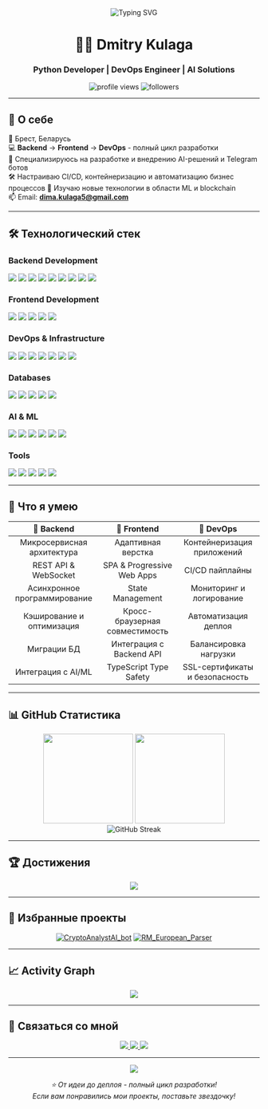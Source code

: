 <div align="center">
  <img src="https://readme-typing-svg.herokuapp.com?font=Fira+Code&pause=1000&color=2E9EF7&center=true&vCenter=true&width=435&lines=Hi+there!+%F0%9F%91%8B;I'm+Dmitry+Kulaga;Python+Developer;AI+%26+Blockchain+Enthusiast" alt="Typing SVG" />
</div>

<h1 align="center">👨‍💻 Dmitry Kulaga</h1>
<h3 align="center">Python Developer | DevOps Engineer | AI Solutions</h3>

<p align="center">
  <img src="https://komarev.com/ghpvc/?username=DmitriyKuladmed&label=Profile%20views&color=0e75b6&style=flat" alt="profile views" />
  <img src="https://img.shields.io/github/followers/DmitriyKuladmed?label=Followers&style=social" alt="followers" />
</p>

---

## 🚀 О себе

📍 Брест, Беларусь  
💻 **Backend** → **Frontend** → **DevOps** - полный цикл разработки  
🤖 Специализируюсь на разработке и внедрению AI-решений и Telegram ботов  
🛠️ Настраиваю CI/CD, контейнеризацию и автоматизацию бизнес процессов
🌱 Изучаю новые технологии в области ML и blockchain  
📫 Email: **dima.kulaga5@gmail.com**

---

## 🛠️ Технологический стек

### Backend Development
<p align="left">
<img src="https://img.shields.io/badge/Python-3776AB?style=for-the-badge&logo=python&logoColor=white" />
<img src="https://img.shields.io/badge/FastAPI-009688?style=for-the-badge&logo=fastapi&logoColor=white" />
<img src="https://img.shields.io/badge/Django-092E20?style=for-the-badge&logo=django&logoColor=white" />
<img src="https://img.shields.io/badge/Flask-000000?style=for-the-badge&logo=flask&logoColor=white" />
<img src="https://img.shields.io/badge/SQLAlchemy-D71F00?style=for-the-badge&logo=sqlalchemy&logoColor=white" />
<img src="https://img.shields.io/badge/Alembic-6DB33F?style=for-the-badge" />
<img src="https://img.shields.io/badge/Celery-37814A?style=for-the-badge&logo=celery&logoColor=white" />
<img src="https://img.shields.io/badge/JWT-000000?style=for-the-badge&logo=json-web-tokens&logoColor=white" />
<img src="https://img.shields.io/badge/aiogram-2CA5E0?style=for-the-badge&logo=telegram&logoColor=white" />
</p>

### Frontend Development
<p align="left">
<img src="https://img.shields.io/badge/JavaScript-F7DF1E?style=for-the-badge&logo=javascript&logoColor=black" />
<img src="https://img.shields.io/badge/TypeScript-3178C6?style=for-the-badge&logo=typescript&logoColor=white" />
<img src="https://img.shields.io/badge/React-61DAFB?style=for-the-badge&logo=react&logoColor=black" />
<img src="https://img.shields.io/badge/HTML5-E34F26?style=for-the-badge&logo=html5&logoColor=white" />
<img src="https://img.shields.io/badge/CSS3-1572B6?style=for-the-badge&logo=css3&logoColor=white" />
</p>

### DevOps & Infrastructure
<p align="left">
<img src="https://img.shields.io/badge/Docker-2496ED?style=for-the-badge&logo=docker&logoColor=white" />
<img src="https://img.shields.io/badge/GitHub_Actions-2088FF?style=for-the-badge&logo=github-actions&logoColor=white" />
<img src="https://img.shields.io/badge/Linux-FCC624?style=for-the-badge&logo=linux&logoColor=black" />
<img src="https://img.shields.io/badge/Nginx-009639?style=for-the-badge&logo=nginx&logoColor=white" />
<img src="https://img.shields.io/badge/SSL/TLS-721412?style=for-the-badge&logo=letsencrypt&logoColor=white" />
<img src="https://img.shields.io/badge/Proxy-00599C?style=for-the-badge&logo=nginx&logoColor=white" />
<img src="https://img.shields.io/badge/Shell_Script-121011?style=for-the-badge&logo=gnu-bash&logoColor=white" />
</p>

### Databases
<p align="left">
<img src="https://img.shields.io/badge/PostgreSQL-316192?style=for-the-badge&logo=postgresql&logoColor=white" />
<img src="https://img.shields.io/badge/MySQL-4479A1?style=for-the-badge&logo=mysql&logoColor=white" />
<img src="https://img.shields.io/badge/MongoDB-47A248?style=for-the-badge&logo=mongodb&logoColor=white" />
<img src="https://img.shields.io/badge/Redis-DC382D?style=for-the-badge&logo=redis&logoColor=white" />
<img src="https://img.shields.io/badge/SQLite-07405E?style=for-the-badge&logo=sqlite&logoColor=white" />
</p>

### AI & ML
<p align="left">
<img src="https://img.shields.io/badge/OpenAI-412991?style=for-the-badge&logo=openai&logoColor=white" />
<img src="https://img.shields.io/badge/ChatGPT-74aa9c?style=for-the-badge&logo=openai&logoColor=white" />
<img src="https://img.shields.io/badge/LangChain-1C3C3C?style=for-the-badge&logo=langchain&logoColor=white" />
<img src="https://img.shields.io/badge/LangMem-FF6B6B?style=for-the-badge&logo=data:image/svg+xml;base64,PHN2ZyB3aWR0aD0iMjQiIGhlaWdodD0iMjQiIHZpZXdCb3g9IjAgMCAyNCAyNCIgZmlsbD0ibm9uZSIgeG1sbnM9Imh0dHA6Ly93d3cudzMub3JnLzIwMDAvc3ZnIj4KPHBhdGggZD0iTTEyIDJMMiAxOUgyMkwxMiAyWiIgZmlsbD0id2hpdGUiLz4KPC9zdmc+&logoColor=white" />
<img src="https://img.shields.io/badge/LangSmith-1C3C3C?style=for-the-badge&logo=langchain&logoColor=white" />
<img src="https://img.shields.io/badge/FAISS-0467DF?style=for-the-badge&logo=meta&logoColor=white" />
</p>

### Tools
<p align="left">
<img src="https://img.shields.io/badge/Git-F05032?style=for-the-badge&logo=git&logoColor=white" />
<img src="https://img.shields.io/badge/GitHub-181717?style=for-the-badge&logo=github&logoColor=white" />
<img src="https://img.shields.io/badge/Cursor-000000?style=for-the-badge&logo=cursor&logoColor=white" />
<img src="https://img.shields.io/badge/VS_Code-007ACC?style=for-the-badge&logo=visual-studio-code&logoColor=white" />
<img src="https://img.shields.io/badge/PyCharm-000000?style=for-the-badge&logo=pycharm&logoColor=white" />
</p>

---

## 💼 Что я умею

<div align="center">

| 🎯 Backend | 🎨 Frontend | 🚀 DevOps |
|:---:|:---:|:---:|
| Микросервисная архитектура | Адаптивная верстка | Контейнеризация приложений |
| REST API & WebSocket | SPA & Progressive Web Apps | CI/CD пайплайны |
| Асинхронное программирование | State Management | Мониторинг и логирование |
| Кэширование и оптимизация | Кросс-браузерная совместимость | Автоматизация деплоя |
| Миграции БД | Интеграция с Backend API | Балансировка нагрузки |
| Интеграция с AI/ML | TypeScript Type Safety | SSL-сертификаты и безопасность |

</div>

---

## 📊 GitHub Статистика

<div align="center">
  <img height="180em" src="https://github-readme-stats.vercel.app/api?username=DmitriyKuladmed&show_icons=true&theme=tokyonight&include_all_commits=true&count_private=true"/>
  <img height="180em" src="https://github-readme-stats.vercel.app/api/top-langs/?username=DmitriyKuladmed&layout=compact&langs_count=8&theme=tokyonight"/>
</div>

<div align="center">
  <img src="https://github-readme-streak-stats.herokuapp.com/?user=DmitriyKuladmed&theme=tokyonight" alt="GitHub Streak" />
</div>

---

## 🏆 Достижения

<p align="center">
  <img src="https://github-profile-trophy.vercel.app/?username=DmitriyKuladmed&theme=tokyonight&no-frame=true&no-bg=false&margin-w=4&row=1" />
</p>

---

## 💼 Избранные проекты

<div align="center">

[![CryptoAnalystAI_bot](https://github-readme-stats.vercel.app/api/pin/?username=Neuroservice&repo=CryptoAnalystAI_bot&theme=tokyonight)](https://github.com/Neuroservice/CryptoAnalystAI_bot)
[![RM_European_Parser](https://github-readme-stats.vercel.app/api/pin/?username=DmitriyKuladmed&repo=RM_European_Parser&theme=tokyonight)](https://github.com/DmitriyKuladmed/RM_European_Parser)

</div>

---

## 📈 Activity Graph

<div align="center">
  <img src="https://github-readme-activity-graph.vercel.app/graph?username=DmitriyKuladmed&theme=tokyo-night&hide_border=true" />
</div>

---

## 🤝 Связаться со мной

<p align="center">
  <a href="mailto:dima.kulaga5@gmail.com">
    <img src="https://img.shields.io/badge/Gmail-D14836?style=for-the-badge&logo=gmail&logoColor=white" />
  </a>
  <a href="https://t.me/kuladmedDm">
    <img src="https://img.shields.io/badge/Telegram-2CA5E0?style=for-the-badge&logo=telegram&logoColor=white" />
  </a>
  <a href="https://github.com/DmitriyKuladmed">
    <img src="https://img.shields.io/badge/GitHub-181717?style=for-the-badge&logo=github&logoColor=white" />
  </a>
</p>

---

<div align="center">
  <img src="https://capsule-render.vercel.app/api?type=waving&color=gradient&height=100&section=footer"/>
</div>

<p align="center">
  <i>⭐️ От идеи до деплоя - полный цикл разработки!</i>
  <br>
  <i>Если вам понравились мои проекты, поставьте звездочку!</i>
</p>
